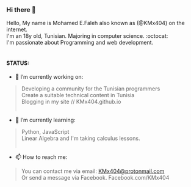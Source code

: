 ### Hi there 👋

<!--
**KMx404/KMx404** is a ✨ _special_ ✨ repository because its `README.md` (this file) appears on your GitHub profile.

Here are some ideas to get you started:

- 🔭 I’m currently working on ...
- 🌱 I’m currently learning ...
- 👯 I’m looking to collaborate on ...
- 🤔 I’m looking for help with ...
- 💬 Ask me about ...
- 📫 How to reach me: ...
- 😄 Pronouns: ...
- ⚡ Fun fact: ...
-->
Hello, My name is Mohamed E.Faleh also known as (@KMx404) on the internet. <br />
I'm an 18y old, Tunisian. Majoring in computer science. :octocat: <br />
I'm passionate about Programming and web development. <br />
<br /> 
#### STATUS: <br />
- 🔭 I’m currently working on: <br />
> Developing a community for the Tunisian programmers <br />
> Create a suitable technical content in Tunisia <br />
> Blogging in my site // KMx404.github.io <br /> <br />

- 🌱 I’m currently learning: <br />
> Python, JavaScript <br />
> Linear Algebra and I'm taking calculus lessons. <br /> <br />




- 📫 How to reach me: <br />
> You can contact me via email: KMx404@protonmail.com <br />
> Or send a message via Facebook. Facebook.com/KMx404 <br />


